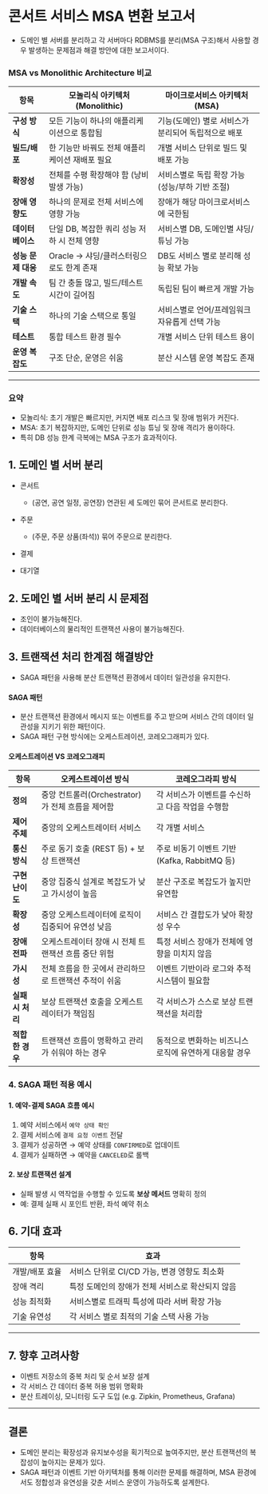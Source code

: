 # 콘서트 서비스 MSA 변환 보고서
- 도메인 별 서버를 분리하고 각 서버마다 RDBMS를 분리(MSA 구조)해서 사용할 경우 발생하는 문제점과 해결 방안에 대한 보고서이다.

### MSA vs Monolithic Architecture 비교

| 항목 | 모놀리식 아키텍처 (Monolithic) | 마이크로서비스 아키텍처 (MSA) |
|------|-------------------------------|-------------------------------|
| **구성 방식** | 모든 기능이 하나의 애플리케이션으로 통합됨 | 기능(도메인) 별로 서비스가 분리되어 독립적으로 배포 |
| **빌드/배포** | 한 기능만 바꿔도 전체 애플리케이션 재배포 필요 | 개별 서비스 단위로 빌드 및 배포 가능 |
| **확장성** | 전체를 수평 확장해야 함 (낭비 발생 가능) | 서비스별로 독립 확장 가능 (성능/부하 기반 조절) |
| **장애 영향도** | 하나의 문제로 전체 서비스에 영향 가능 | 장애가 해당 마이크로서비스에 국한됨 |
| **데이터베이스** | 단일 DB, 복잡한 쿼리 성능 저하 시 전체 영향 | 서비스별 DB, 도메인별 샤딩/튜닝 가능 |
| **성능 문제 대응** | Oracle → 샤딩/클러스터링으로도 한계 존재 | DB도 서비스 별로 분리해 성능 확보 가능 |
| **개발 속도** | 팀 간 충돌 많고, 빌드/테스트 시간이 길어짐 | 독립된 팀이 빠르게 개발 가능 |
| **기술 스택** | 하나의 기술 스택으로 통일 | 서비스별로 언어/프레임워크 자유롭게 선택 가능 |
| **테스트** | 통합 테스트 환경 필수 | 개별 서비스 단위 테스트 용이 |
| **운영 복잡도** | 구조 단순, 운영은 쉬움 | 분산 시스템 운영 복잡도 존재 |

---
### 요약

- 모놀리식: 초기 개발은 빠르지만, 커지면 배포 리스크 및 장애 범위가 커진다.
- MSA: 초기 복잡하지만, 도메인 단위로 성능 튜닝 및 장애 격리가 용이하다.
- 특히 DB 성능 한계 극복에는 MSA 구조가 효과적이다.

## 1. 도메인 별 서버 분리

- 콘서트
  - (공연, 공연 일정, 공연장) 연관된 세 도메인 묶어 콘서트로 분리한다.

- 주문
  - (주문, 주문 상품(좌석)) 묶어 주문으로 분리한다.
- 결제
- 대기열

## 2. 도메인 별 서버 분리 시 문제점
- 조인이 불가능해진다.
- 데이터베이스의 물리적인 트랜잭션 사용이 불가능해진다.

## 3. 트랜잭션 처리 한계점 해결방안
- SAGA 패턴을 사용해 분산 트랜잭션 환경에서 데이터 일관성을 유지한다.

#### SAGA 패턴
- 분산 트랜잭션 환경에서 메시지 또는 이벤트를 주고 받으며 서비스 간의 데이터 일관성을 지키기 위한 패턴이다.
- SAGA 패턴 구현 방식에는 오케스트레이션, 코레오그래피가 있다.

#### 오케스트레이션 VS 코레오그래피
| 항목                     | 오케스트레이션 방식                                | 코레오그라피 방식                                |
|------------------------|--------------------------------------------------|--------------------------------------------------|
| **정의**                | 중앙 컨트롤러(Orchestrator)가 전체 흐름을 제어함        | 각 서비스가 이벤트를 수신하고 다음 작업을 수행함     |
| **제어 주체**           | 중앙의 오케스트레이터 서비스                          | 각 개별 서비스                                    |
| **통신 방식**           | 주로 동기 호출 (REST 등) + 보상 트랜잭션                | 주로 비동기 이벤트 기반 (Kafka, RabbitMQ 등)     |
| **구현 난이도**         | 중앙 집중식 설계로 복잡도가 낮고 가시성이 높음           | 분산 구조로 복잡도가 높지만 유연함                 |
| **확장성**              | 중앙 오케스트레이터에 로직이 집중되어 유연성 낮음         | 서비스 간 결합도가 낮아 확장성 우수                 |
| **장애 전파**           | 오케스트레이터 장애 시 전체 트랜잭션 흐름 중단 위험       | 특정 서비스 장애가 전체에 영향을 미치지 않음         |
| **가시성**              | 전체 흐름을 한 곳에서 관리하므로 트랜잭션 추적이 쉬움     | 이벤트 기반이라 로그와 추적 시스템이 필요함           |
| **실패 시 처리**        | 보상 트랜잭션 호출을 오케스트레이터가 책임짐             | 각 서비스가 스스로 보상 트랜잭션을 처리함            |
| **적합한 경우**         | 트랜잭션 흐름이 명확하고 관리가 쉬워야 하는 경우          | 동적으로 변화하는 비즈니스 로직에 유연하게 대응할 경우 |

### 4. SAGA 패턴 적용 예시

#### 1. 예약-결제 SAGA 흐름 예시
1. 예약 서비스에서 `예약 상태 확인`
2. 결제 서비스에 `결제 요청 이벤트` 전달
3. 결제가 성공하면 → 예약 상태를 `CONFIRMED`로 업데이트
4. 결제가 실패하면 → 예약을 `CANCELED`로 롤백

#### 2. 보상 트랜잭션 설계

- 실패 발생 시 역작업을 수행할 수 있도록 **보상 메서드** 명확히 정의
- 예: 결제 실패 시 포인트 반환, 좌석 예약 취소

## 6. 기대 효과

| 항목 | 효과 |
|------|------|
| 개발/배포 효율 | 서비스 단위로 CI/CD 가능, 변경 영향도 최소화 |
| 장애 격리 | 특정 도메인의 장애가 전체 서비스로 확산되지 않음 |
| 성능 최적화 | 서비스별로 트래픽 특성에 따라 서버 확장 가능 |
| 기술 유연성 | 각 서비스 별로 최적의 기술 스택 사용 가능 |

---

## 7. 향후 고려사항

- 이벤트 저장소의 중복 처리 및 순서 보장 설계
- 각 서비스 간 데이터 중복 허용 범위 명확화
- 분산 트레이싱, 모니터링 도구 도입 (e.g. Zipkin, Prometheus, Grafana)

---

## 결론

- 도메인 분리는 확장성과 유지보수성을 획기적으로 높여주지만, 분산 트랜잭션의 복잡성이 높아지는 문제가 있다.
- SAGA 패턴과 이벤트 기반 아키텍처를 통해 이러한 문제를 해결하며, MSA 환경에서도 정합성과 유연성을 갖춘 서비스 운영이 가능하도록 설계한다.